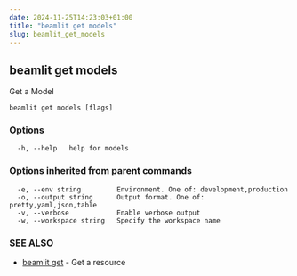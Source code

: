 ```yaml
---
date: 2024-11-25T14:23:03+01:00
title: "beamlit get models"
slug: beamlit_get_models
---
```

## beamlit get models

Get a Model

```
beamlit get models [flags]
```

### Options

```
  -h, --help   help for models
```

### Options inherited from parent commands

```
  -e, --env string         Environment. One of: development,production
  -o, --output string      Output format. One of: pretty,yaml,json,table
  -v, --verbose            Enable verbose output
  -w, --workspace string   Specify the workspace name
```

### SEE ALSO

* [beamlit get](beamlit_get.md)	 - Get a resource

